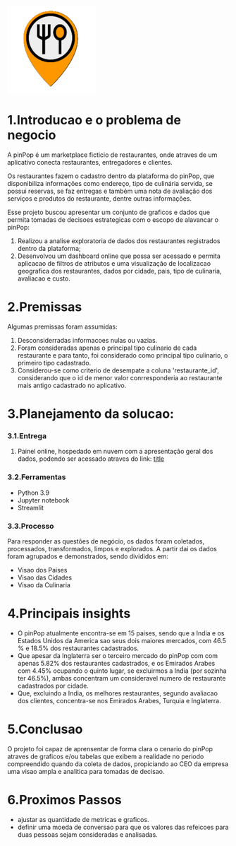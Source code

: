 ![alt text](./img/pinPop.png)
<span style="display:block;text-align:center"></span>
# 1.Introducao e o problema de negocio

A pinPop é um marketplace ficticio de restaurantes, onde atraves de um aplicativo conecta restaurantes, entregadores e clientes.

Os restaurantes fazem o cadastro dentro da plataforma do pinPop, que disponibiliza informações como endereço, tipo de culinária servida, se possui reservas, se faz entregas e também uma nota de avaliação dos serviços e produtos do restaurante, dentre outras informações.

Esse projeto buscou apresentar um conjunto de graficos e dados que permita tomadas de decisoes estrategicas com o escopo de alavancar o pinPop:

1. Realizou a analise exploratoria de dados dos restaurantes registrados dentro da plataforma;
2. Desenvolvou um dashboard online que possa ser acessado e permita aplicacao de filtros de atributos e uma visualização de localizacao geografica dos restaurantes, dados por cidade, pais, tipo de culinaria, avaliacao e custo. 
   

# 2.Premissas

Algumas premissas foram assumidas:
1. Desconsiderradas informacoes nulas ou vazias.
2. Foram consideradas apenas o principal tipo culinario de cada restaurante e para tanto, foi considerado como principal tipo culinario, o primeiro tipo cadastrado.
3. Considerou-se como criterio de desempate a coluna 'restaurante_id', considerando que o id de menor valor conrresponderia ao restaurante mais antigo cadastrado no aplicativo.


# 3.Planejamento da solucao:
### 3.1.Entrega
1. Painel online, hospedado em nuvem com a apresentação geral dos dados, podendo ser acessado atraves do link: [title](https://lununespires-world-restaurants-home-hvl5xm.streamlit.app/)

### 3.2.Ferramentas
- Python 3.9
- Jupyter notebook
- Streamlit

### 3.3.Processo
Para responder as questões de negócio, os dados foram coletados, processados, transformados, limpos e explorados.
A partir dai os dados foram agrupados e demonstrados, sendo divididos em:
- Visao dos Paises
- Visao das Cidades
- Visao da Culinaria


# 4.Principais insights
- O pinPop atualmente encontra-se em 15 paises, sendo que a India e os Estados Unidos da America sao seus dois maiores mercados, com 46.5 % e 18.5% dos restaurantes cadastrados.
- Que apesar da Inglaterra ser o terceiro mercado do pinPop com com apenas 5.82% dos restaurantes cadastrados, e os Emirados Arabes com 4.45% ocupando o quinto lugar, se excluirmos a India (por sozinha ter 46.5%), ambas concentram um consideravel numero de restaurante cadastrados por cidade.
- Que, excluindo a India, os melhores restaurantes, segundo avaliacao dos clientes, concentra-se nos Emirados Arabes, Turquia e Inglaterra.  
  

# 5.Conclusao
O projeto foi capaz de aprensentar de forma clara o cenario do pinPop atraves de graficos e/ou tabelas que exibem a realidade no periodo compreendido quando da coleta de dados, propiciando ao CEO da empresa uma visao ampla e analitica para tomadas de decisao.


# 6.Proximos Passos
- ajustar as quantidade de metricas e graficos.
- definir uma moeda de conversao para que os valores das refeicoes para duas pessoas sejam consideradas e analisadas.
